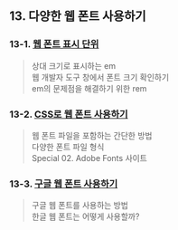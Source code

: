 ## 13. 다양한 웹 폰트 사용하기

### 13-1. [웹 폰트 표시 단위](https://github.com/LAH1203/Doit_FE_WebDesign/blob/main/Chapter%2013/13-1.md)
> 상대 크기로 표시하는 em<br>
> 웹 개발자 도구 창에서 폰트 크기 확인하기<br>
> em의 문제점을 해결하기 위한 rem
### 13-2. [CSS로 웹 폰트 사용하기](https://github.com/LAH1203/Doit_FE_WebDesign/blob/main/Chapter%2013/13-2.md)
> 웹 폰트 파일을 포함하는 간단한 방법<br>
> 다양한 폰트 파일 형식<br>
> Special 02. Adobe Fonts 사이트
### 13-3. [구글 웹 폰트 사용하기](https://github.com/LAH1203/Doit_FE_WebDesign/blob/main/Chapter%2013/13-3.md)
> 구글 웹 폰트를 사용하는 방법<br>
> 한글 웹 폰트는 어떻게 사용할까?
